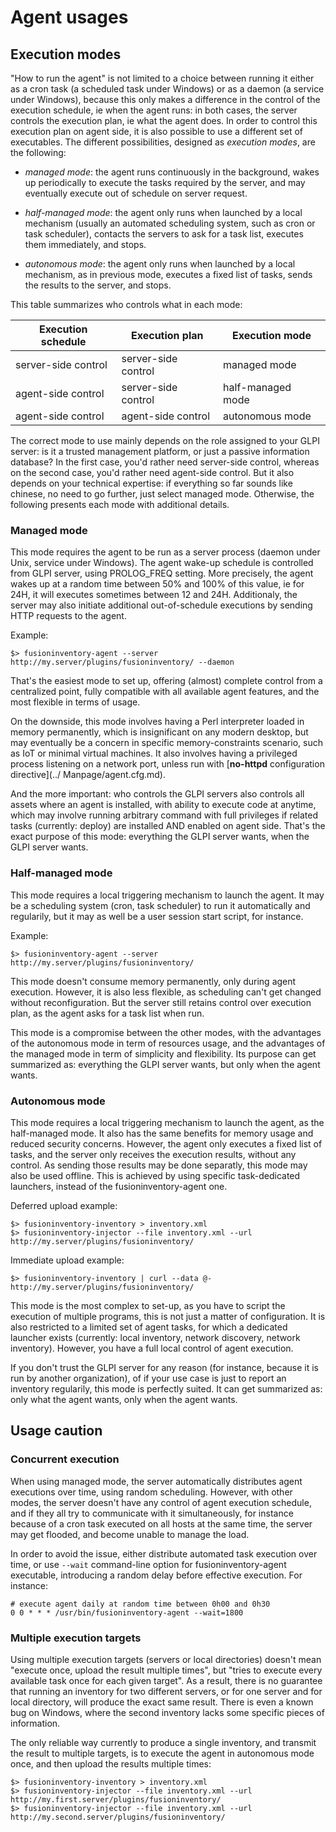 # Agent usages

## Execution modes

"How to run the agent" is not limited to a choice between running it either as
a cron task (a scheduled task under Windows) or as a daemon (a service under
Windows), because this only makes a difference in the control of the execution
schedule, ie when the agent runs: in both cases, the server controls the
execution plan, ie what the agent does. In order to control this execution plan
on agent side, it is also possible to use a different set of executables. The
different possibilities, designed as _execution modes_, are the following:

* _managed mode_: the agent runs continuously in the background, wakes up
  periodically to execute the tasks required by the server, and may eventually
  execute out of schedule on server request.

* _half-managed mode_: the agent only runs when launched by a local mechanism
  (usually an automated scheduling system, such as cron or task scheduler),
  contacts the servers to ask for a task list, executes them immediately,
  and stops.

* _autonomous mode_: the agent only runs when launched by a local mechanism, as
  in previous mode, executes a fixed list of tasks, sends the results to the
  server, and stops.

This table summarizes who controls what in each mode:

| Execution schedule  | Execution plan      | Execution mode    |
| --------------------|---------------------|-------------------|
| server-side control | server-side control | managed mode      |
| agent-side control  | server-side control | half-managed mode |
| agent-side control  | agent-side control  | autonomous mode   |

The correct mode to use mainly depends on the role assigned to your GLPI server:
is it a trusted management platform, or just a passive information database?
In the first case, you'd rather need server-side control, whereas on the second
case, you'd rather need agent-side control. But it also depends on your
technical expertise: if everything so far sounds like chinese, no need to go
further, just select managed mode. Otherwise, the following presents each mode
with additional details.

### Managed mode

This mode requires the agent to be run as a server process (daemon under Unix,
service under Windows). The agent wake-up schedule is controlled from GLPI
server, using PROLOG_FREQ setting. More precisely, the agent wakes up at a
random time between 50% and 100% of this value, ie for 24H, it will executes
sometimes between 12 and 24H. Additionaly, the server may also initiate
additional out-of-schedule executions by sending HTTP requests to the agent.

Example:

``` shell
$> fusioninventory-agent --server http://my.server/plugins/fusioninventory/ --daemon
```

That's the easiest mode to set up, offering (almost) complete control from a
centralized point, fully compatible with all available agent features, and the
most flexible in terms of usage.

On the downside, this mode involves having a Perl interpreter loaded in memory
permanently, which is insignificant on any modern desktop, but may eventually
be a concern in specific memory-constraints scenario, such as IoT or minimal
virtual machines. It also involves having a privileged process listening on a
network port, unless run with [**no-httpd** configuration directive](../ Manpage/agent.cfg.md).

And the more important: who controls the GLPI servers also controls all assets
where an agent is installed, with ability to execute code at anytime, which may
involve running arbitrary command with full privileges if related tasks
(currently: deploy) are installed AND enabled on agent side. That's the exact
purpose of this mode: everything the GLPI server wants, when the GLPI server wants.

### Half-managed mode

This mode requires a local triggering mechanism to launch the agent. It may be
a scheduling system (cron, task scheduler) to run it automatically and
regularily, but it may as well be a user session start script, for instance.

Example:

``` shell
$> fusioninventory-agent --server http://my.server/plugins/fusioninventory/
```

This mode doesn't consume memory permanently, only during agent execution.
However, it is also less flexible, as scheduling can't get changed without
reconfiguration. But the server still retains control over execution plan, as
the agent asks for a task list when run.

This mode is a compromise between the other modes, with the advantages of the
autonomous mode in term of resources usage, and the advantages of the managed
mode in term of simplicity and flexibility. Its purpose can get summarized as:
everything the GLPI server wants, but only when the agent wants.

### Autonomous mode

This mode requires a local triggering mechanism to launch the agent, as the
half-managed mode. It also has the same benefits for memory usage and reduced
security concerns. However, the agent only executes a fixed list of tasks, and
the server only receives the execution results, without any control. As sending
those results may be done separatly, this mode may also be used offline. This
is achieved by using specific task-dedicated launchers, instead of the
fusioninventory-agent one.

Deferred upload example:

``` shell
$> fusioninventory-inventory > inventory.xml
$> fusioninventory-injector --file inventory.xml --url http://my.server/plugins/fusioninventory/
```

Immediate upload example:

``` shell
$> fusioninventory-inventory | curl --data @- http://my.server/plugins/fusioninventory/
```

This mode is the most complex to set-up, as you have to script the execution of
multiple programs, this is not just a matter of configuration. It is also
restricted to a limited set of agent tasks, for which a dedicated launcher
exists (currently: local inventory, network discovery, network inventory).
However, you have a full local control of agent execution.

If you don't trust the GLPI server for any reason (for instance,
because it is run by another organization), of if your use case is just to
report an inventory regularily, this mode is perfectly suited. It can get
summarized as: only what the agent wants, only when the agent wants.


## Usage caution

### Concurrent execution

When using managed mode, the server automatically distributes agent executions
over time, using random scheduling. However, with other modes, the server
doesn't have any control of agent execution schedule, and if they all try to
communicate with it simultaneously, for instance because of a cron task
executed on all hosts at the same time, the server may get flooded, and become unable
to manage the load.

In order to avoid the issue, either distribute automated task execution over
time, or use `--wait` command-line option for fusioninventory-agent executable,
introducing a random delay before effective execution. For instance:

```
# execute agent daily at random time between 0h00 and 0h30
0 0 * * * /usr/bin/fusioninventory-agent --wait=1800
```

### Multiple execution targets

Using multiple execution targets (servers or local directories) doesn't mean
"execute once, upload the result multiple times", but "tries to execute every
available task once for each given target". As a result, there is no guarantee
that running an inventory for two different servers, or for one server and for
local directory, will produce the exact same result. There is even a known bug
on Windows, where the second inventory lacks some specific pieces of
information.

The only reliable way currently to produce a single inventory, and transmit the
result to multiple targets, is to execute the agent in autonomous mode once,
and then upload the results multiple times:

``` shell
$> fusioninventory-inventory > inventory.xml
$> fusioninventory-injector --file inventory.xml --url http://my.first.server/plugins/fusioninventory/
$> fusioninventory-injector --file inventory.xml --url http://my.second.server/plugins/fusioninventory/
```
